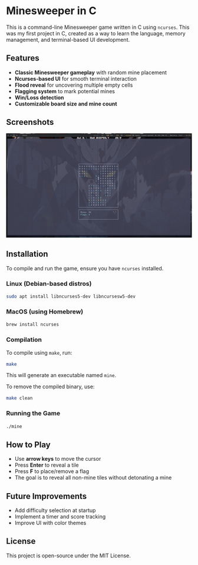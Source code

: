 # Minesweeper in C

This is a command-line Minesweeper game written in C using `ncurses`. This was my first project in C, created as a way to learn the language, memory management, and terminal-based UI development.

## Features

- **Classic Minesweeper gameplay** with random mine placement
- **Ncurses-based UI** for smooth terminal interaction
- **Flood reveal** for uncovering multiple empty cells
- **Flagging system** to mark potential mines
- **Win/Loss detection**
- **Customizable board size and mine count**

## Screenshots
<img src="assets/screenshot.png" alt="Minesweeper Gameplay" width="1000">

## Installation

To compile and run the game, ensure you have `ncurses` installed.

### Linux (Debian-based distros)

```sh
sudo apt install libncurses5-dev libncursesw5-dev
```

### MacOS (using Homebrew)

```sh
brew install ncurses
```

### Compilation

To compile using `make`, run:

```sh
make
```

This will generate an executable named `mine`.

To remove the compiled binary, use:

```sh
make clean
```

### Running the Game

```sh
./mine
```

## How to Play

- Use **arrow keys** to move the cursor
- Press **Enter** to reveal a tile
- Press **F** to place/remove a flag
- The goal is to reveal all non-mine tiles without detonating a mine

## Future Improvements

- Add difficulty selection at startup
- Implement a timer and score tracking
- Improve UI with color themes

## License

This project is open-source under the MIT License.

